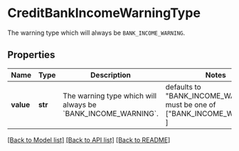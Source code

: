 # CreditBankIncomeWarningType

The warning type which will always be `BANK_INCOME_WARNING`.

## Properties
Name | Type | Description | Notes
------------ | ------------- | ------------- | -------------
**value** | **str** | The warning type which will always be &#x60;BANK_INCOME_WARNING&#x60;. | defaults to "BANK_INCOME_WARNING",  must be one of ["BANK_INCOME_WARNING", ]

[[Back to Model list]](../README.md#documentation-for-models) [[Back to API list]](../README.md#documentation-for-api-endpoints) [[Back to README]](../README.md)


